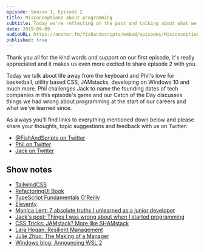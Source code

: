 ```yaml
---
episode: Season 1, Episode 2
title: Misconceptions about programming
subtitle: Today we're reflecting on the past and talking about what we've learned and how we've grown as developers since starting our careers.
date: 2019-09-09
audioURL: https://anchor.fm/fishandscripts/embed/episodes/Misconceptions-about-programming-e59fom
published: true
---
```


Thank you all for the kind words and support on our first episode, it's really appreciated and it makes us even more excited to share episode 2 with you.

Today we talk about life away from the keyboard and Phil's love for basketball, utility based CSS, JAMstacks, developing on Windows 10 and much more. Phil challenges Jack to name the founding dates of tech companies in this episode's game and our Catch of the Day discusses things we had wrong about programming at the start of our careers and what we've learned since.

As always you'll find links to everything mentioned down below and please share your thoughts, topic suggestions and feedback with us on Twitter:

- [@FishAndScripts on Twitter](https://twitter.com/fishandscripts)
- [Phil on Twitter](https://twitter.com/philhawksworth)
- [Jack on Twitter](https://twitter.com/jack_franklin)

## Show notes

- [TailwindCSS](https://tailwindcss.com/)
- [RefactoringUI Book](https://refactoringui.com/book/)
- [TypeScript Fundamentals O'Reilly](http://shop.oreilly.com/product/0636920158059.do)
- [Eleventy](https://www.11ty.io/docs/)
- [Monica Lent: 7 absolute truths I unlearned as a junior developer](https://monicalent.com/blog/2019/06/03/absolute-truths-unlearned-as-junior-developer/)
- [Jack's post: Things I was wrong about when I started programming](https://javascriptplayground.com/things-i-was-wrong-about-javascript/)
- [CSS Tricks: JAMstack? More like SHAMstack](https://css-tricks.com/jamstack-more-like-shamstack/)
- [Lara Hogan: Resilient Management](https://resilient-management.com/)
- [Julie Zhuo: The Making of a Manager](https://www.amazon.co.uk/Making-Manager-What-Everyone-Looks/dp/0753552892/ref=sr_1_fkmr0_1?keywords=becoming+a+manager+julie+zhuo&qid=1560241514&s=gateway&sr=8-1-fkmr0)
- [Windows blog: Announcing WSL 2](https://devblogs.microsoft.com/commandline/announcing-wsl-2/)



